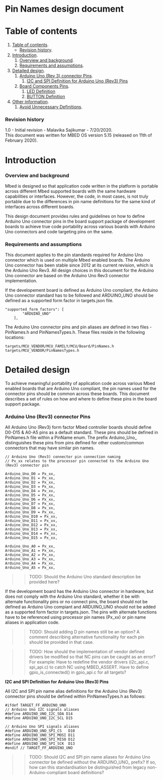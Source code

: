 # Pin Names design document

# Table of contents

1. [Table of contents](#table-of-contents).
    * [Revision history](#revision-history).
1. [Introduction](#introduction).
    1. [Overview and background](#overview-and-background).
    1. [Requirements and assumptions](#requirements-and-assumptions).
1. [Detailed design](#detailed-design).
    1. [Arduino Uno (Rev 3) connector Pins](#arduino-uno-rev-3-connector-pins).
        1. [I2C and SPI Definition for Arduino Uno (Rev3) Pins](#i2c-definition-for-arduino-uno-rev3-pins)
    1. [Board Components Pins](#board-components-pins).
        1. [LED Definition](#led-definition)
        1. [BUTTON Definition](#button-definition)
1. [Other information](#other-information).
    1. [Avoid Unnecessary Definitions](#avoid-unnecessary-definitions).


### Revision history

1.0 - Initial revision - Malavika Sajikumar - 7/20/2020.  
This document was written for MBED OS version 5.15 (released on 11th of February 2020).

# Introduction

### Overview and background

Mbed is designed so that application code written in the platform is portable across different Mbed supported boards with the same hardware capabilities or interfaces. However, the code, in most cases, is not truly portable due to the differences in pin name definitions for the same kind of interfaces across different boards. 

This design document provides rules and guidelines on how to define Arduino Uno connector pins in the board support package of development boards to achieve true code portability across various boards with Arduino Uno connectors and code targeting pins on the same. 

### Requirements and assumptions

This document applies to the pin standards required for Arduino Uno connector which is used on multiple Mbed enabled boards. The Arduino Uno connector has been stable since 2012 at its current revision, which is the Arduino Uno Rev3. All design choices in this document for the Arduino Uno connector are based on the Arduino Uno Rev3 connector implementation.

If the developement board is defined as Arduino Uno compliant, the Arduino Uno connector standard has to be followed and ARDUINO_UNO should be defined as a supported form factor in targets.json file.

    "supported_form_factors": [
            "ARDUINO_UNO"
        ],

The Arduino Uno connector pins and pin aliases are defined in two files - PinNames.h and PinNamesTypes.h. These files reside in the following locations:

    targets/MCU_VENDOR/MCU_FAMILY/MCU/Board/PinNames.h
    targets/MCU_VENDOR/PinNamesTypes.h


# Detailed design

To achieve meaningful portability of application code across various Mbed enabled boards that are Arduino Uno compliant, the pin names used for the connector pins should be common across these boards. This document describes a set of rules on how and where to define these pins in the board support package.

### Arduino Uno (Rev3) connector Pins

All Arduino Uno (Rev3) form factor Mbed controller boards should define D0-D15 & A0-A5 pins as a default standard. These pins should be defined in PinNames.h file within a PinName enum. The prefix Arduino_Uno_ distinguishes these pins from pins defined for other custom/common connectors that may have similar pin names. 

    // Arduino Uno (Rev3) connector pin connection naming  
    // Px_xx relates to the processor pin connected to the Arduino Uno (Rev3) connector pin

    Arduino_Uno_D0 = Px_xx,
    Arduino_Uno_D1 = Px_xx,
    Arduino_Uno_D2 = Px_xx,
    Arduino_Uno_D3 = Px_xx,
    Arduino_Uno_D4 = Px_xx,
    Arduino_Uno_D5 = Px_xx,
    Arduino_Uno_D6 = Px_xx,
    Arduino_Uno_D7 = Px_xx,
    Arduino_Uno_D8 = Px_xx,
    Arduino_Uno_D9 = Px_xx,
    Arduino_Uno_D10 = Px_xx,
    Arduino_Uno_D11 = Px_xx,
    Arduino_Uno_D12 = Px_xx,
    Arduino_Uno_D13 = Px_xx,
    Arduino_Uno_D14 = Px_xx,
    Arduino_Uno_D15 = Px_xx,

    Arduino_Uno_A0 = Px_xx,
    Arduino_Uno_A1 = Px_xx,
    Arduino_Uno_A2 = Px_xx,
    Arduino_Uno_A3 = Px_xx,
    Arduino_Uno_A4 = Px_xx,
    Arduino_Uno_A5 = Px_xx,

>>TODO: Should the Arduino Uno standard description be provided here?

If the development board has the Arduino Uno connector in hardware, but does not comply with the Arduino Uno standard, whether it be with alternate functionality pins or no connect pins, the board should not be defined as Arduino Uno compiant and ARDUINO_UNO should not be added as a supported form factor in targets.json. The pins with alternate functions have to be referenced using processor pin names (Px_xx) or pin name aliases in application code. 

>>TODO: Should adding D pin names still be an option? A comment describing alternative functionality for each pin should be provided in that case. 

>>TODO: How should the implementation of vendor defined drivers be modified so that NC pins can be caught as an error? For example: Have to redefine the vendor drivers (i2c_api.c, spi_api.c) to catch NC using MBED_ASSERT. Have to define gpio_is_connected() in gpio_api.c for all targets?

**I2C and SPI Definition for Arduino Uno (Rev3) Pins**

All I2C and SPI pin name alias definitions for the Arduino Uno (Rev3) connector pins should be defined within PinNamesTypes.h as follows:

    #ifdef TARGET_FF_ARDUINO_UNO
    // Arduino Uno I2C signals aliases
    #define ARDUINO_UNO_I2C_SDA D14
    #define ARDUINO_UNO_I2C_SCL D15

    // Arduino Uno SPI signals aliases
    #define ARDUINO_UNO_SPI_CS   D10
    #define ARDUINO_UNO_SPI_MOSI D11
    #define ARDUINO_UNO_SPI_MISO D12
    #define ARDUINO_UNO_SPI_SCK  D13
    #endif // TARGET_FF_ARDUINO_UNO

>>TODO: Should I2C and SPI pin name aliases for Arduino Uno connector be defined without the ARDUINO_UNO_ prefix? If so, how can this standardisation be distinguished from legacy non-Arduino-compliant board definitions?
